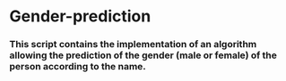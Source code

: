 # Gender-prediction

### This script contains the implementation of an algorithm allowing the prediction of the gender (male or female) of the person according to the name.

